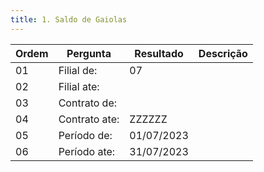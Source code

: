 ```yaml
---
title: 1. Saldo de Gaiolas
---
```


Ordem | Pergunta | Resultado | Descrição
----- | -------- | --------- | ---------
01    |Filial de: |07  |
02    |Filial ate: | |
03    |Contrato de: | |
04    |Contrato ate: |ZZZZZZ |
05    |Período de: |01/07/2023 |
06    |Período ate: |31/07/2023 |
